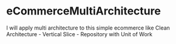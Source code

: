 # eCommerceMultiArchitecture
I will apply multi architecture to this simple ecommerce like Clean Architecture - Vertical Slice - Repository with Unit of Work
